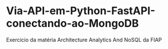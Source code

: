 # Via-API-em-Python-FastAPI-conectando-ao-MongoDB
Exercicio da matéria Architecture Analytics And NoSQL da FIAP
